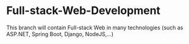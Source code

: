 # Full-stack-Web-Development
This branch will contain Full-stack Web in many technologies (such as ASP.NET, Spring Boot, Django, NodeJS,...)
